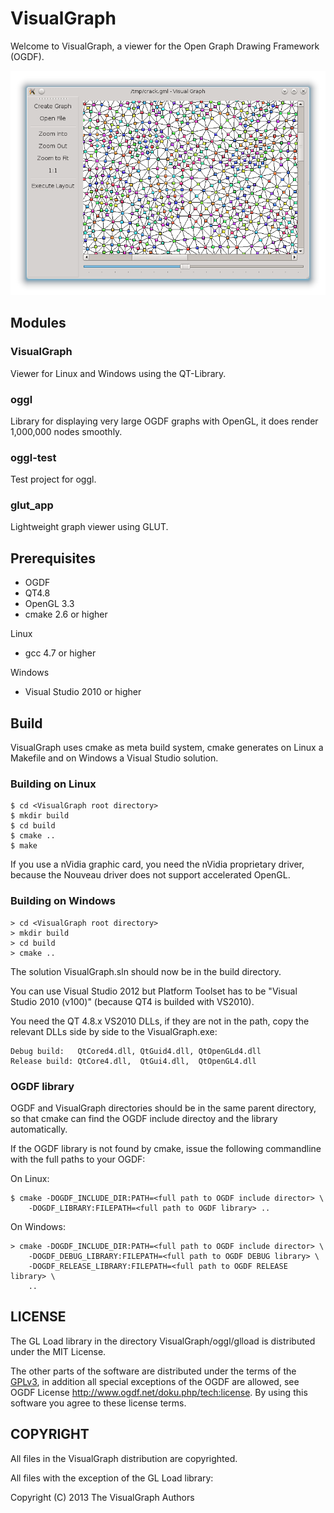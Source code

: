 VisualGraph
================================================================================

Welcome to VisualGraph, a viewer for the Open Graph Drawing Framework (OGDF).

![Visual Graph Screenshot](VisualGraph.png)

Modules
--------------------------------------------------------------------------------

### VisualGraph

Viewer for Linux and Windows using the QT-Library.

### oggl

Library for displaying very large OGDF graphs with OpenGL, it does render 
1,000,000 nodes smoothly.

### oggl-test

Test project for oggl.

### glut_app

Lightweight graph viewer using GLUT.


Prerequisites
--------------------------------------------------------------------------------

* OGDF
* QT4.8
* OpenGL 3.3
* cmake 2.6 or higher

Linux

* gcc 4.7 or higher

Windows

* Visual Studio 2010 or higher

Build
--------------------------------------------------------------------------------

VisualGraph uses cmake as meta build system, cmake generates on Linux a 
Makefile and on Windows a Visual Studio solution. 

### Building on Linux

	$ cd <VisualGraph root directory>
	$ mkdir build
	$ cd build
	$ cmake ..
	$ make

If you use a nVidia graphic card, you need the nVidia proprietary driver, because 
the Nouveau driver does not support accelerated OpenGL.

### Building on Windows

	> cd <VisualGraph root directory>
	> mkdir build
	> cd build
	> cmake ..

The solution VisualGraph.sln should now be in the build directory.

You can use Visual Studio 2012 but Platform Toolset has to be 
"Visual Studio 2010 (v100)" (because QT4 is builded with VS2010).

You need the QT 4.8.x VS2010 DLLs, if they are not in the path, copy the relevant 
DLLs side by side to the VisualGraph.exe:

	Debug build:   QtCored4.dll, QtGuid4.dll, QtOpenGLd4.dll
	Release build: QtCore4.dll,  QtGui4.dll,  QtOpenGL4.dll

### OGDF library

OGDF and VisualGraph directories should be in the same parent directory, so that
cmake can find the OGDF include directoy and the library automatically.

If the OGDF library is not found by cmake, issue the following commandline with 
the full paths to your OGDF:

On Linux:

	$ cmake -DOGDF_INCLUDE_DIR:PATH=<full path to OGDF include director> \
		-DOGDF_LIBRARY:FILEPATH=<full path to OGDF library> ..

On Windows:

	> cmake -DOGDF_INCLUDE_DIR:PATH=<full path to OGDF include director> \
		-DOGDF_DEBUG_LIBRARY:FILEPATH=<full path to OGDF DEBUG library> \
		-DOGDF_RELEASE_LIBRARY:FILEPATH=<full path to OGDF RELEASE library> \
		..

LICENSE
--------------------------------------------------------------------------------

The GL Load library in the directory VisualGraph/oggl/glload is distributed 
under the MIT License.

The other parts of the software are distributed under the terms of the 
[GPLv3](<http://www.gnu.org/licenses/gpl-3.0.html>), in addition all special 
exceptions of the OGDF are allowed, see 
OGDF License <http://www.ogdf.net/doku.php/tech:license>. By using this 
software you agree to these license terms.

COPYRIGHT
--------------------------------------------------------------------------------

All files in the VisualGraph distribution are copyrighted.

All files with the exception of the GL Load library:

Copyright (C) 2013 The VisualGraph Authors
